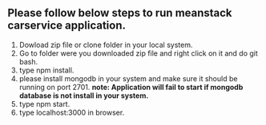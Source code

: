 ## Please follow below steps to run meanstack carservice application.

1) Dowload zip file or clone folder in your local system.
2) Go to folder were you downloaded zip file and right click on it
   and do git bash.
3) type npm install.
4) please install mongodb in your system and make sure it should be 
   running on port 2701.
   **note: Application will fail to start if mongodb database is not install 
		in your system.**
5) type npm start.
6) type localhost:3000 in browser.
